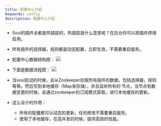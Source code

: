 ```yaml
---
title: 配置中心介绍
keywords: config
description: 配置中心介绍
---
```



* Soul的插件全都是热插拔的，热插拔是什么意思呢？在后台你可以把插件停用启用。

* 所有插件的选择器，规则都是动态配置，立即生效，不需要重启服务。

* 配置中心数据结构图：
 ![](https://yu199195.github.io/images/soul/soul-zookeeper.png)

* 下面是数据流程图：
 ![](https://yu199195.github.io/images/soul/plugin-data.png)

* 当soul启动的时候，会从Zookeeper拉取所有插件的数据，包括选择器，规则等等。然后写到本地缓存（Map来存储），并且监听所有的
节点，当节点有数据变更的时候，会通过zookeeper的订阅模式获取，进行本地缓存的更新。

* 这么设计的作用：
  * 所有的配置都可以动态的更新，任何修改不需要重启服务。
  * 使用了本地缓存，在高并发的时候，提供高效的性能。